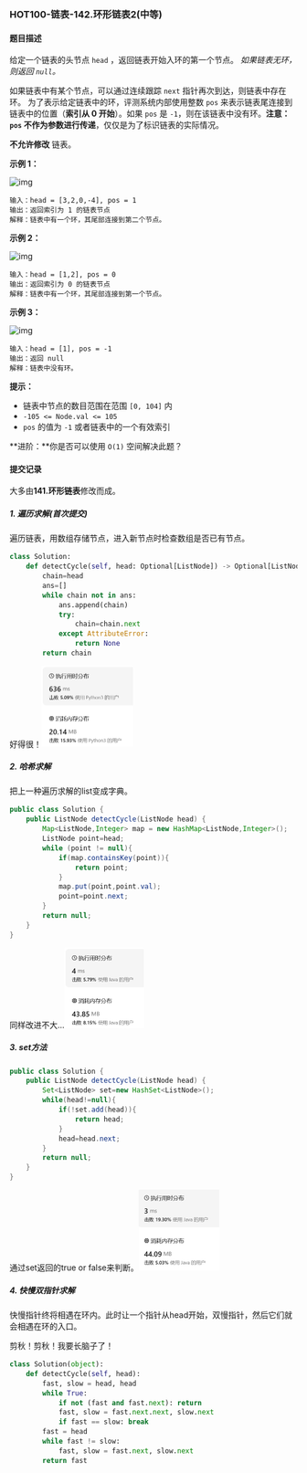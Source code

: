 ### HOT100-链表-142.环形链表2(中等)

#### 题目描述

给定一个链表的头节点  `head` ，返回链表开始入环的第一个节点。 *如果链表无环，则返回 `null`。*

如果链表中有某个节点，可以通过连续跟踪 `next` 指针再次到达，则链表中存在环。 为了表示给定链表中的环，评测系统内部使用整数 `pos` 来表示链表尾连接到链表中的位置（**索引从 0 开始**）。如果 `pos` 是 `-1`，则在该链表中没有环。**注意：`pos` 不作为参数进行传递**，仅仅是为了标识链表的实际情况。

**不允许修改** 链表。

 

**示例 1：**

![img](https://assets.leetcode.com/uploads/2018/12/07/circularlinkedlist.png)

```
输入：head = [3,2,0,-4], pos = 1
输出：返回索引为 1 的链表节点
解释：链表中有一个环，其尾部连接到第二个节点。
```

**示例 2：**

![img](https://assets.leetcode-cn.com/aliyun-lc-upload/uploads/2018/12/07/circularlinkedlist_test2.png)

```
输入：head = [1,2], pos = 0
输出：返回索引为 0 的链表节点
解释：链表中有一个环，其尾部连接到第一个节点。
```

**示例 3：**

![img](https://assets.leetcode-cn.com/aliyun-lc-upload/uploads/2018/12/07/circularlinkedlist_test3.png)

```
输入：head = [1], pos = -1
输出：返回 null
解释：链表中没有环。
```

 

**提示：**

- 链表中节点的数目范围在范围 `[0, 104]` 内
- `-105 <= Node.val <= 105`
- `pos` 的值为 `-1` 或者链表中的一个有效索引

 

**进阶：**你是否可以使用 `O(1)` 空间解决此题？







#### 提交记录

大多由**141.环形链表**修改而成。

##### 1. 遍历求解(首次提交)

遍历链表，用数组存储节点，进入新节点时检查数组是否已有节点。

```python
class Solution:
    def detectCycle(self, head: Optional[ListNode]) -> Optional[ListNode]:
        chain=head
        ans=[]
        while chain not in ans:
            ans.append(chain)
            try:
                chain=chain.next
            except AttributeError:
                return None
        return chain
```

好得很！<img src="images\image-20240222163420505.png" alt="image-20240222163420505" style="zoom:50%;" />



##### 2. 哈希求解

把上一种遍历求解的list变成字典。

````java
public class Solution {
    public ListNode detectCycle(ListNode head) {
        Map<ListNode,Integer> map = new HashMap<ListNode,Integer>();
        ListNode point=head;
        while (point != null){
            if(map.containsKey(point)){
                return point;
            }
            map.put(point,point.val);
            point=point.next;
        }
        return null;
    }
}
````

同样改进不大...<img src="images\image-20240222163816983.png" alt="image-20240222163816983" style="zoom:50%;" />



##### 3. set方法

````java
public class Solution {
    public ListNode detectCycle(ListNode head) {
        Set<ListNode> set=new HashSet<ListNode>();
        while(head!=null){
            if(!set.add(head)){
                return head;
            }
            head=head.next;
        }
        return null;
    }
}
````

通过set返回的true or false来判断。<img src="images\image-20240222164002907.png" alt="image-20240222164002907" style="zoom:50%;" />





##### 4. 快慢双指针求解

快慢指针终将相遇在环内。此时让一个指针从head开始，双慢指针，然后它们就会相遇在环的入口。

剪秋！剪秋！我要长脑子了！

````python
class Solution(object):
    def detectCycle(self, head):
        fast, slow = head, head
        while True:
            if not (fast and fast.next): return
            fast, slow = fast.next.next, slow.next
            if fast == slow: break
        fast = head
        while fast != slow:
            fast, slow = fast.next, slow.next
        return fast
````

